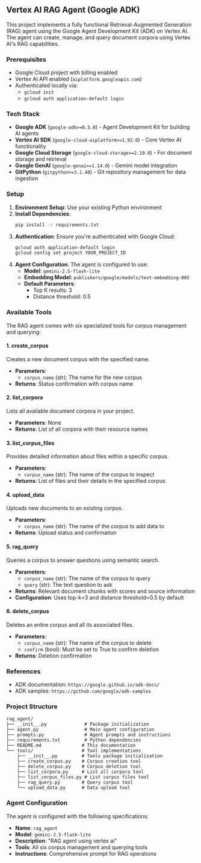 ## Vertex AI RAG Agent (Google ADK)

This project implements a fully functional Retrieval-Augmented Generation (RAG) agent using the Google Agent Development Kit (ADK) on Vertex AI. The agent can create, manage, and query document corpora using Vertex AI's RAG capabilities.

### Prerequisites
- Google Cloud project with billing enabled
- Vertex AI API enabled (`aiplatform.googleapis.com`)
- Authenticated locally via:
  - `gcloud init`
  - `gcloud auth application-default login`

### Tech Stack
- **Google ADK** (`google-adk>=0.5.0`) - Agent Development Kit for building AI agents
- **Vertex AI SDK** (`google-cloud-aiplatform>=1.92.0`) - Core Vertex AI functionality
- **Google Cloud Storage** (`google-cloud-storage>=2.19.0`) - For document storage and retrieval
- **Google GenAI** (`google-genai>=1.14.0`) - Gemini model integration
- **GitPython** (`gitpython>=3.1.40`) - Git repository management for data ingestion

### Setup
1. **Environment Setup**: Use your existing Python environment
2. **Install Dependencies**:
   ```bash
   pip install -r requirements.txt
   ```
3. **Authentication**: Ensure you're authenticated with Google Cloud:
   ```bash
   gcloud auth application-default login
   gcloud config set project YOUR_PROJECT_ID
   ```
4. **Agent Configuration**: The agent is configured to use:
   - **Model**: `gemini-2.5-flash-lite`
   - **Embedding Model**: `publishers/google/models/text-embedding-005`
   - **Default Parameters**: 
     - Top K results: 3
     - Distance threshold: 0.5

### Available Tools

The RAG agent comes with six specialized tools for corpus management and querying:

#### 1. **create_corpus**
Creates a new document corpus with the specified name.
- **Parameters**: 
  - `corpus_name` (str): The name for the new corpus
- **Returns**: Status confirmation with corpus name

#### 2. **list_corpora**
Lists all available document corpora in your project.
- **Parameters**: None
- **Returns**: List of all corpora with their resource names

#### 3. **list_corpus_files**
Provides detailed information about files within a specific corpus.
- **Parameters**:
  - `corpus_name` (str): The name of the corpus to inspect
- **Returns**: List of files and their details in the specified corpus

#### 4. **upload_data**
Uploads new documents to an existing corpus.
- **Parameters**:
  - `corpus_name` (str): The name of the corpus to add data to
- **Returns**: Upload status and confirmation

#### 5. **rag_query**
Queries a corpus to answer questions using semantic search.
- **Parameters**:
  - `corpus_name` (str): The name of the corpus to query
  - `query` (str): The text question to ask
- **Returns**: Relevant document chunks with scores and source information
- **Configuration**: Uses top-k=3 and distance threshold=0.5 by default

#### 6. **delete_corpus**
Deletes an entire corpus and all its associated files.
- **Parameters**:
  - `corpus_name` (str): The name of the corpus to delete
  - `confirm` (bool): Must be set to True to confirm deletion
- **Returns**: Deletion confirmation

### References
- ADK documentation: `https://google.github.io/adk-docs/`
- ADK samples: `https://github.com/google/adk-samples`

### Project Structure

```
rag_agent/
├── __init__.py              # Package initialization
├── agent.py                 # Main agent configuration
├── prompts.py               # Agent prompts and instructions
├── requirements.txt         # Python dependencies
├── README.md               # This documentation
└── tools/                  # Tool implementations
    ├── __init__.py         # Tools package initialization
    ├── create_corpus.py    # Corpus creation tool
    ├── delete_corpus.py    # Corpus deletion tool
    ├── list_corpora.py     # List all corpora tool
    ├── list_corpus_files.py # List corpus files tool
    ├── rag_query.py        # Query corpus tool
    └── upload_data.py      # Data upload tool
```

### Agent Configuration

The agent is configured with the following specifications:
- **Name**: `rag_agent`
- **Model**: `gemini-2.5-flash-lite`
- **Description**: "RAG agent using vertex ai"
- **Tools**: All six corpus management and querying tools
- **Instructions**: Comprehensive prompt for RAG operations


